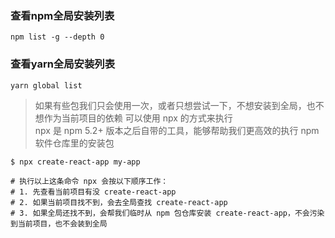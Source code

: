### 查看npm全局安装列表

`npm list -g --depth 0`

### 查看yarn全局安装列表

`yarn global list`

> 如果有些包我们只会使用一次，或者只想尝试一下，不想安装到全局，也不想作为当前项目的依赖
可以使用 npx 的方式来执行  
npx 是 npm 5.2+ 版本之后自带的工具，能够帮助我们更高效的执行 npm 软件仓库里的安装包

```
$ npx create-react-app my-app

# 执行以上这条命令 npx 会按以下顺序工作：
# 1. 先查看当前项目有没 create-react-app
# 2. 如果当前项目找不到，会去全局查找 create-react-app
# 3. 如果全局还找不到，会帮我们临时从 npm 包仓库安装 create-react-app，不会污染到当前项目，也不会装到全局
```

